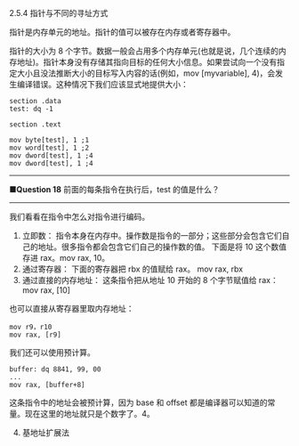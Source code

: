 2.5.4 指针与不同的寻址方式

指针是内存单元的地址。指针的值可以被存在内存或者寄存器中。

指针的大小为 8 个字节。数据一般会占用多个内存单元\(也就是说，几个连续的内存地址\)。指针本身没有存储其指向目标的任何大小信息。如果尝试向一个没有指定大小且没法推断大小的目标写入内容的话\(例如，mov \[myvariable\], 4\)，会发生编译错误。这种情况下我们应该显式地提供大小：

```
section .data
test: dq -1

section .text

mov byte[test], 1 ;1
mov word[test], 1 ;2
mov dword[test], 1 ;4
mov dword[test], 1 ;4
```

---

**■Question 18** 前面的每条指令在执行后，test 的值是什么？

---

我们看看在指令中怎么对指令进行编码。

1. 立即数：
   指令本身在内存中。操作数是指令的一部分；这些部分会包含它们自己的地址。很多指令都会包含它们自己的操作数的值。
   下面是将 10 这个数值存进 rax。mov rax, 10。
2. 通过寄存器：
   下面的寄存器把 rbx 的值赋给 rax。
   mov rax, rbx
3. 通过直接的内存地址：
   这条指令把从地址 10 开始的 8 个字节赋值给 rax：
   mov rax, \[10\]

也可以直接从寄存器里取内存地址：

```
mov r9，r10
mov rax, [r9]
```

我们还可以使用预计算。

```
buffer: dq 8841, 99, 00
...
mov rax, [buffer+8]
```

这条指令中的地址会被预计算，因为 base 和 offset 都是编译器可以知道的常量。现在这里的地址就只是个数字了。4。

4. 基地址扩展法


